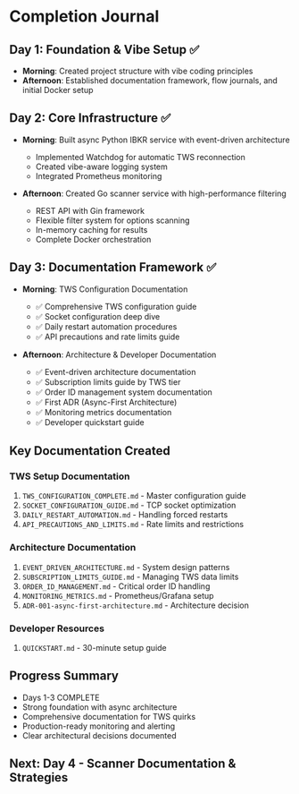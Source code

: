 # Completion Journal

## Day 1: Foundation & Vibe Setup ✅
- **Morning**: Created project structure with vibe coding principles
- **Afternoon**: Established documentation framework, flow journals, and initial Docker setup

## Day 2: Core Infrastructure ✅
- **Morning**: Built async Python IBKR service with event-driven architecture
  - Implemented Watchdog for automatic TWS reconnection
  - Created vibe-aware logging system
  - Integrated Prometheus monitoring
  
- **Afternoon**: Created Go scanner service with high-performance filtering
  - REST API with Gin framework
  - Flexible filter system for options scanning
  - In-memory caching for results
  - Complete Docker orchestration

## Day 3: Documentation Framework ✅
- **Morning**: TWS Configuration Documentation
  - ✅ Comprehensive TWS configuration guide
  - ✅ Socket configuration deep dive
  - ✅ Daily restart automation procedures
  - ✅ API precautions and rate limits guide
  
- **Afternoon**: Architecture & Developer Documentation
  - ✅ Event-driven architecture documentation
  - ✅ Subscription limits guide by TWS tier
  - ✅ Order ID management system documentation
  - ✅ First ADR (Async-First Architecture)
  - ✅ Monitoring metrics documentation
  - ✅ Developer quickstart guide

## Key Documentation Created

### TWS Setup Documentation
1. `TWS_CONFIGURATION_COMPLETE.md` - Master configuration guide
2. `SOCKET_CONFIGURATION_GUIDE.md` - TCP socket optimization
3. `DAILY_RESTART_AUTOMATION.md` - Handling forced restarts
4. `API_PRECAUTIONS_AND_LIMITS.md` - Rate limits and restrictions

### Architecture Documentation
1. `EVENT_DRIVEN_ARCHITECTURE.md` - System design patterns
2. `SUBSCRIPTION_LIMITS_GUIDE.md` - Managing TWS data limits
3. `ORDER_ID_MANAGEMENT.md` - Critical order ID handling
4. `MONITORING_METRICS.md` - Prometheus/Grafana setup
5. `ADR-001-async-first-architecture.md` - Architecture decision

### Developer Resources
1. `QUICKSTART.md` - 30-minute setup guide

## Progress Summary
- Days 1-3 COMPLETE
- Strong foundation with async architecture
- Comprehensive documentation for TWS quirks
- Production-ready monitoring and alerting
- Clear architectural decisions documented

## Next: Day 4 - Scanner Documentation & Strategies